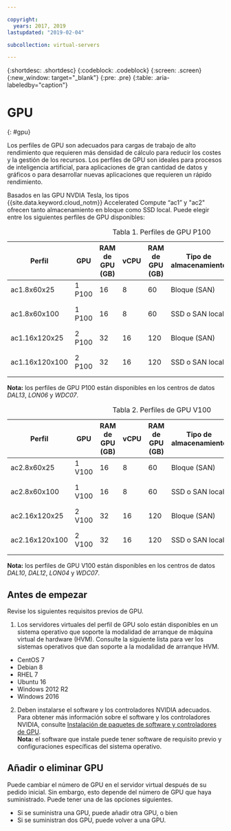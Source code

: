 ```yaml
---

copyright:
  years: 2017, 2019
lastupdated: "2019-02-04"

subcollection: virtual-servers

---
```


{:shortdesc: .shortdesc}
{:codeblock: .codeblock}
{:screen: .screen}
{:new_window: target="_blank"}
{:pre: .pre}
{:table: .aria-labeledby="caption"}

# GPU
{: #gpu}

Los perfiles de GPU son adecuados para cargas de trabajo de alto rendimiento que requieren más densidad de cálculo para reducir los costes y la gestión de los recursos. Los perfiles de GPU son ideales para procesos de inteligencia artificial, para aplicaciones de gran cantidad de datos y gráficos o para desarrollar nuevas aplicaciones que requieren un rápido rendimiento.

Basados en las GPU NVDIA Tesla, los tipos {{site.data.keyword.cloud_notm}} Accelerated Compute “ac1” y "ac2" ofrecen tanto almacenamiento en bloque como SSD local. Puede elegir entre los siguientes perfiles de GPU disponibles:  

  <table>
<CAPTION>Tabla 1. Perfiles de GPU P100</CAPTION>
<THEAD>
<TR>
<th>Perfil</th>
<th>GPU</th>
<th>RAM de GPU (GB)</th>
<th>vCPU</th>
<th>RAM de GPU (GB)</th>
<th>Tipo de almacenamiento</th>
<th>Disco de arranque (GB)</th>
<th>Discos secundarios (2 y 3) (GB)</th>
</TR>
</THEAD>
<TBODY>
<tr>
<td>ac1.8x60x25</td>
<td>1 P100</td>
<td>16</td>
<td>8</td>
<td>60</td>
<td>Bloque (SAN)</td>
<td>25</td>
<td>Ninguno</td>
</tr>
<tr>
<td>ac1.8x60x100</td>
<td>1 P100</td>
<td>16</td>
<td>8</td>
<td>60</td>
<td>SSD o SAN local</td>
<td>100</td>
<td>Ninguno (SAN)<br>300 (Local)</td>
</tr>
<tr>
<td>ac1.16x120x25</td>
<td>2 P100</td>
<td>32</td>
<td>16</td>
<td>120</td>
<td>Bloque (SAN)</td>
<td>25</td>
<td>Ninguno</td>
</tr>
<tr>
<td>ac1.16x120x100</td>
<td>2 P100</td>
<td>32</td>
<td>16</td>
<td>120</td>
<td>SSD o SAN local</td>
<td>100</td>
<td>Ninguno (SAN)<br>600 (Local)</td></tr>

</TBODY>
</table>

**Nota:** los perfiles de GPU P100 están disponibles en los centros de datos _DAL13_, _LON06_ y _WDC07_.

<table>
<CAPTION>Tabla 2. Perfiles de GPU V100</CAPTION>
<THEAD>
<TR>
<th>Perfil</th>
<th>GPU</th>
<th>RAM de GPU (GB)</th>
<th>vCPU</th>
<th>RAM de GPU (GB)</th>
<th>Tipo de almacenamiento</th>
<th>Disco de arranque (GB)</th>
<th>Discos secundarios (2 y 3) (GB)</th>
</TR>
</THEAD>
<TBODY>
<tr>
<td>ac2.8x60x25</td>
<td>1 V100</td>
<td>16</td>
<td>8</td>
<td>60</td>
<td>Bloque (SAN)</td>
<td>25</td>
<td>Ninguno</td>
</tr>
<tr>
<td>ac2.8x60x100</td>
<td>1 V100</td>
<td>16</td>
<td>8</td>
<td>60</td>
<td>SSD o SAN local</td>
<td>100</td>
<td>Ninguno (SAN)<br>300 (Local)</td>
</tr>
<tr>
<td>ac2.16x120x25</td>
<td>2 V100</td>
<td>32</td>
<td>16</td>
<td>120</td>
<td>Bloque (SAN)</td>
<td>25</td>
<td>Ninguno</td>
</tr>
<tr>
<td>ac2.16x120x100</td>
<td>2 V100</td>
<td>32</td>
<td>16</td>
<td>120</td>
<td>SSD o SAN local</td>
<td>100</td>
<td>Ninguno (SAN)<br>600 (Local)</td></tr>

</TBODY>
</table>

**Nota:** los perfiles de GPU V100 están disponibles en los centros de datos _DAL10_, _DAL12_, _LON04_ y _WDC07_.


## Antes de empezar
Revise los siguientes requisitos previos de GPU.

1. Los servidores virtuales del perfil de GPU solo están disponibles en un sistema operativo que soporte la modalidad de arranque de máquina virtual de hardware (HVM). Consulte la siguiente lista para ver los sistemas operativos que dan soporte a la modalidad de arranque HVM.  
  - CentOS 7
  - Debian 8
  - RHEL 7
  - Ubuntu 16
  - Windows 2012 R2
  - Windows 2016

2. Deben instalarse el software y los controladores NVIDIA adecuados. Para obtener más información sobre el software y los controladores NVIDIA, consulte [Instalación de paquetes de software y controladores de GPU](/docs/vsi?topic=virtual-servers-installing-gpu-drivers-and-software-packages).  
**Nota:** el software que instale puede tener software de requisito previo y configuraciones específicas del sistema operativo.

## Añadir o eliminar GPU
Puede cambiar el número de GPU en el servidor virtual después de su pedido inicial. Sin embargo, esto depende del número de GPU que haya suministrado. Puede tener una de las opciones siguientes.

- Si se suministra una GPU, puede añadir otra GPU, o bien
- Si se suministran dos GPU, puede volver a una GPU.
